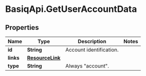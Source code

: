 # BasiqApi.GetUserAccountData

## Properties
Name | Type | Description | Notes
------------ | ------------- | ------------- | -------------
**id** | **String** | Account identification. | 
**links** | [**ResourceLink**](ResourceLink.md) |  | 
**type** | **String** | Always \"account\". | 


